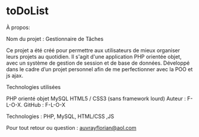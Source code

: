 # toDoList

À propos:

Nom du projet : Gestionnaire de Tâches

Ce projet a été créé pour permettre aux utilisateurs de mieux organiser leurs projets au quotidien. Il s'agit d'une application PHP orientée objet, avec un système de gestion de session et de base de données. Développé dans le cadre d’un projet personnel afin de me perfectionner avec la POO et js ajax.

Technologies utilisées

PHP orienté objet
MySQL
HTML5 / CSS3 (sans framework lourd)
Auteur : F-L-O-X.
GitHub : F-L-O-X

Technologies : PHP, MySQL, HTML/CSS ,JS

Pour tout retour ou question : auvrayflorian@aol.com
